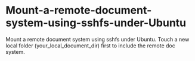 # Mount-a-remote-document-system-using-sshfs-under-Ubuntu
Mount a remote document system using sshfs under Ubuntu.
Touch a new local folder (your_local_document_dir) first to include the remote doc system.
